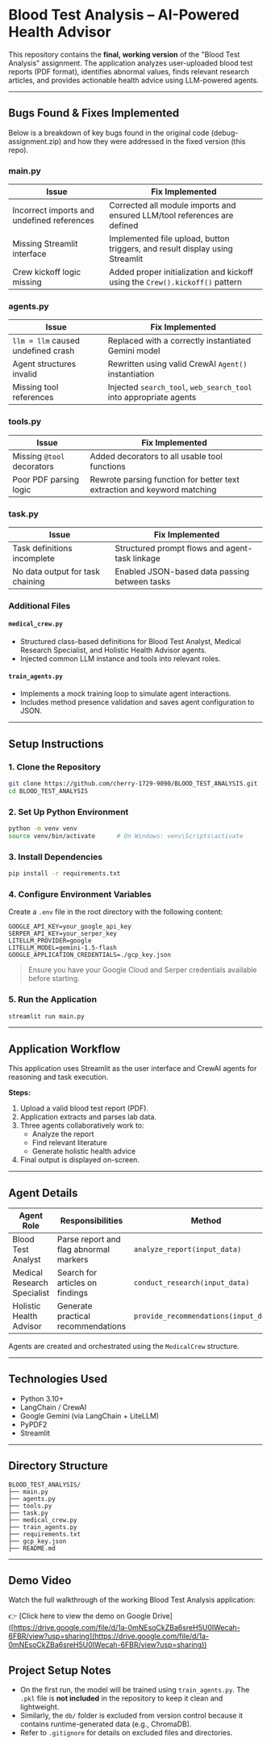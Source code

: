 # Blood Test Analysis – AI-Powered Health Advisor

This repository contains the **final, working version** of the "Blood Test Analysis" assignment. The application analyzes user-uploaded blood test reports (PDF format), identifies abnormal values, finds relevant research articles, and provides actionable health advice using LLM-powered agents.

---

## Bugs Found & Fixes Implemented

Below is a breakdown of key bugs found in the original code (debug-assignment.zip) and how they were addressed in the fixed version (this repo).

### main.py

| Issue                                      | Fix Implemented                                                              |
| ------------------------------------------ | ---------------------------------------------------------------------------- |
| Incorrect imports and undefined references | Corrected all module imports and ensured LLM/tool references are defined     |
| Missing Streamlit interface                | Implemented file upload, button triggers, and result display using Streamlit |
| Crew kickoff logic missing                 | Added proper initialization and kickoff using the `Crew().kickoff()` pattern |

### agents.py

| Issue                              | Fix Implemented                                                   |
| ---------------------------------- | ----------------------------------------------------------------- |
| `llm = llm` caused undefined crash | Replaced with a correctly instantiated Gemini model               |
| Agent structures invalid           | Rewritten using valid CrewAI `Agent()` instantiation              |
| Missing tool references            | Injected `search_tool`, `web_search_tool` into appropriate agents |

### tools.py

| Issue                      | Fix Implemented                                                          |
| -------------------------- | ------------------------------------------------------------------------ |
| Missing `@tool` decorators | Added decorators to all usable tool functions                            |
| Poor PDF parsing logic     | Rewrote parsing function for better text extraction and keyword matching |

### task.py

| Issue                            | Fix Implemented                                |
| -------------------------------- | ---------------------------------------------- |
| Task definitions incomplete      | Structured prompt flows and agent-task linkage |
| No data output for task chaining | Enabled JSON-based data passing between tasks  |

### Additional Files

#### `medical_crew.py`

- Structured class-based definitions for Blood Test Analyst, Medical Research Specialist, and Holistic Health Advisor agents.
- Injected common LLM instance and tools into relevant roles.

#### `train_agents.py`

- Implements a mock training loop to simulate agent interactions.
- Includes method presence validation and saves agent configuration to JSON.

---

## Setup Instructions

### 1. Clone the Repository

```bash
git clone https://github.com/cherry-1729-9090/BLOOD_TEST_ANALYSIS.git
cd BLOOD_TEST_ANALYSIS
```

### 2. Set Up Python Environment

```bash
python -m venv venv
source venv/bin/activate      # On Windows: venv\Scripts\activate
```

### 3. Install Dependencies

```bash
pip install -r requirements.txt
```

### 4. Configure Environment Variables

Create a `.env` file in the root directory with the following content:

```
GOOGLE_API_KEY=your_google_api_key
SERPER_API_KEY=your_serper_key
LITELLM_PROVIDER=google
LITELLM_MODEL=gemini-1.5-flash
GOOGLE_APPLICATION_CREDENTIALS=./gcp_key.json
```

> Ensure you have your Google Cloud and Serper credentials available before starting.

### 5. Run the Application

```bash
streamlit run main.py
```

---

## Application Workflow

This application uses Streamlit as the user interface and CrewAI agents for reasoning and task execution.

**Steps:**

1. Upload a valid blood test report (PDF).
2. Application extracts and parses lab data.
3. Three agents collaboratively work to:
   - Analyze the report
   - Find relevant literature
   - Generate holistic health advice
4. Final output is displayed on-screen.

---

## Agent Details

| Agent Role                  | Responsibilities                       | Method                                |
| --------------------------- | -------------------------------------- | ------------------------------------- |
| Blood Test Analyst          | Parse report and flag abnormal markers | `analyze_report(input_data)`          |
| Medical Research Specialist | Search for articles on findings        | `conduct_research(input_data)`        |
| Holistic Health Advisor     | Generate practical recommendations     | `provide_recommendations(input_data)` |

Agents are created and orchestrated using the `MedicalCrew` structure.

---

## Technologies Used

- Python 3.10+
- LangChain / CrewAI
- Google Gemini (via LangChain + LiteLLM)
- PyPDF2
- Streamlit

---

## Directory Structure

```
BLOOD_TEST_ANALYSIS/
├── main.py
├── agents.py
├── tools.py
├── task.py
├── medical_crew.py
├── train_agents.py
├── requirements.txt
├── gcp_key.json
├── README.md
```

---

## Demo Video

Watch the full walkthrough of the working Blood Test Analysis application:

👉 [Click here to view the demo on Google Drive]\([https://drive.google.com/file/d/1a-0mNEsoCkZBa6sreH5U0IWecah-6FBR/view?usp=sharing](https://drive.google.com/file/d/1a-0mNEsoCkZBa6sreH5U0IWecah-6FBR/view?usp=sharing))


## Project Setup Notes

* On the first run, the model will be trained using `train_agents.py`.
  The `.pkl` file is **not included** in the repository to keep it clean and lightweight.
* Similarly, the `db/` folder is excluded from version control because it contains runtime-generated data (e.g., ChromaDB).
* Refer to `.gitignore` for details on excluded files and directories.

